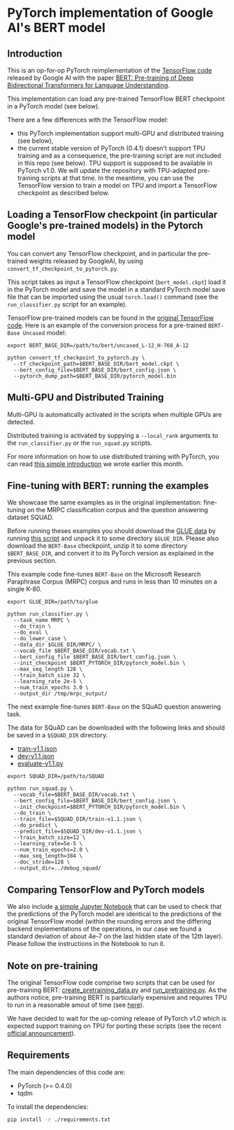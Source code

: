 # PyTorch implementation of Google AI's BERT model

## Introduction

This is an op-for-op PyTorch reimplementation of the [TensorFlow code](https://github.com/google-research/bert) released by Google AI with the paper [BERT: Pre-training of Deep Bidirectional Transformers for Language Understanding](https://arxiv.org/abs/1810.04805).

This implementation can load any pre-trained TensorFlow BERT checkpoint in a PyTorch model (see below).

There are a few differences with the TensorFlow model:

- this PyTorch implementation support multi-GPU and distributed training (see below),
- the current stable version of PyTorch (0.4.1) doesn't support TPU training and as a consequence, the pre-training script are not included in this repo (see below). TPU support is supposed to be available in PyTorch v1.0. We will update the repository with TPU-adapted pre-training scripts at that time. In the meantime, you can use the TensorFlow version to train a model on TPU and import a TensorFlow checkpoint as described below.

## Loading a TensorFlow checkpoint (in particular Google's pre-trained models) in the Pytorch model

You can convert any TensorFlow checkpoint, and in particular the pre-trained weights released by GoogleAI, by using `convert_tf_checkpoint_to_pytorch.py`.

This script takes as input a TensorFlow checkpoint (`bert_model.ckpt`) load it in the PyTorch model and save the model in a standard PyTorch model save file that can be imported using the usual `torch.load()` command (see the `run_classifier.py` script for an example).

TensorFlow pre-trained models can be found in the [original TensorFlow code](https://github.com/google-research/bert). Here is an example of the conversion process for a pre-trained `BERT-Base Uncased` model:

```shell
export BERT_BASE_DIR=/path/to/bert/uncased_L-12_H-768_A-12

python convert_tf_checkpoint_to_pytorch.py \
  --tf_checkpoint_path=$BERT_BASE_DIR/bert_model.ckpt \
  --bert_config_file=$BERT_BASE_DIR/bert_config.json \
  --pytorch_dump_path=$BERT_BASE_DIR/pytorch_model.bin
```

## Multi-GPU and Distributed Training

Multi-GPU is automatically activated in the scripts when multiple GPUs are detected.

Distributed training is activated by suppying a `--local_rank` arguments to the `run_classifier.py` or the `run_squad.py` scripts.

For more information on how to use distributed training with PyTorch, you can read [this simple introduction](https://medium.com/huggingface/training-larger-batches-practical-tips-on-1-gpu-multi-gpu-distributed-setups-ec88c3e51255) we wrote earlier this month.

## Fine-tuning with BERT: running the examples

We showcase the same examples as in the original implementation: fine-tuning on the MRPC classification corpus and the question answering dataset SQUAD.

Before running theses examples you should download the
[GLUE data](https://gluebenchmark.com/tasks) by running
[this script](https://gist.github.com/W4ngatang/60c2bdb54d156a41194446737ce03e2e)
and unpack it to some directory `$GLUE_DIR`. Please also download the `BERT-Base`
checkpoint, unzip it to some directory `$BERT_BASE_DIR`, and convert it to its PyTorch version as explained in the previous section.

This example code fine-tunes `BERT-Base` on the Microsoft Research Paraphrase
Corpus (MRPC) corpus and runs in less than 10 minutes on a single K-80.

```shell
export GLUE_DIR=/path/to/glue

python run_classifier.py \
  --task_name MRPC \
  --do_train \
  --do_eval \
  --do_lower_case \
  --data_dir $GLUE_DIR/MRPC/ \
  --vocab_file $BERT_BASE_DIR/vocab.txt \
  --bert_config_file $BERT_BASE_DIR/bert_config.json \
  --init_checkpoint $BERT_PYTORCH_DIR/pytorch_model.bin \
  --max_seq_length 128 \
  --train_batch_size 32 \
  --learning_rate 2e-5 \
  --num_train_epochs 3.0 \
  --output_dir /tmp/mrpc_output/
```

The next example fine-tunes `BERT-Base` on the SQuAD question answering task.

The data for SQuAD can be downloaded with the following links and should be saved in a `$SQUAD_DIR` directory.

*   [train-v1.1.json](https://rajpurkar.github.io/SQuAD-explorer/dataset/train-v1.1.json)
*   [dev-v1.1.json](https://rajpurkar.github.io/SQuAD-explorer/dataset/dev-v1.1.json)
*   [evaluate-v1.1.py](https://github.com/allenai/bi-att-flow/blob/master/squad/evaluate-v1.1.py)

```shell
export SQUAD_DIR=/path/to/SQUAD

python run_squad.py \
  --vocab_file=$BERT_BASE_DIR/vocab.txt \
  --bert_config_file=$BERT_BASE_DIR/bert_config.json \
  --init_checkpoint=$BERT_PYTORCH_DIR/pytorch_model.bin \
  --do_train \
  --train_file=$SQUAD_DIR/train-v1.1.json \
  --do_predict \
  --predict_file=$SQUAD_DIR/dev-v1.1.json \
  --train_batch_size=12 \
  --learning_rate=5e-5 \
  --num_train_epochs=2.0 \
  --max_seq_length=384 \
  --doc_stride=128 \
  --output_dir=../debug_squad/
```

## Comparing TensorFlow and PyTorch models

We also include [a simple Jupyter Notebook](https://github.com/huggingface/pytorch-pretrained-BERT/blob/master/Comparing%20TF%20and%20PT%20models.ipynb) that can be used to check that the predictions of the PyTorch model are identical to the predictions of the original TensorFlow model (within the rounding errors and the differing backend implementations of the operations, in our case we found a standard deviation of about 4e-7 on the last hidden state of the 12th layer). Please follow the instructions in the Notebook to run it.

## Note on pre-training

The original TensorFlow code comprise two scripts that can be used for pre-training BERT: [create_pretraining_data.py](https://github.com/google-research/bert/blob/master/create_pretraining_data.py) and [run_pretraining.py](https://github.com/google-research/bert/blob/master/run_pretraining.py).
As the authors notice, pre-training BERT is particularly expensive and requires TPU to run in a reasonable amout of time (see [here](https://github.com/google-research/bert#pre-training-with-bert)).

We have decided to wait for the up-coming release of PyTorch v1.0 which is expected support training on TPU for porting these scripts (see the recent [official announcement](https://cloud.google.com/blog/products/ai-machine-learning/introducing-pytorch-across-google-cloud)).

## Requirements

The main dependencies of this code are:

- PyTorch (>= 0.4.0)
- tqdm

To install the dependencies:

````bash
pip install -r ./requirements.txt
````
